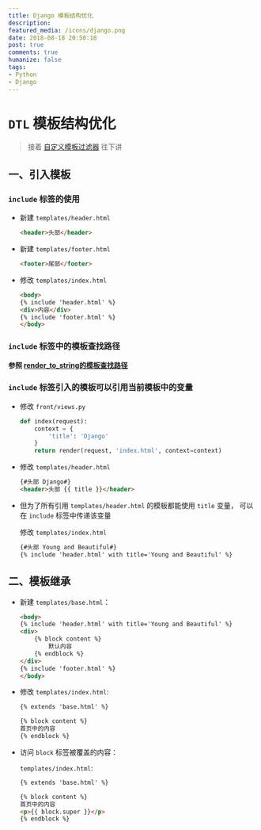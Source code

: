 ```yaml
---
title: Django 模板结构优化
description: 
featured_media: /icons/django.png
date: 2018-08-18 20:50:18
post: true
comments: true
humanize: false
tags:
- Python
- Django
---
```


# `DTL` 模板结构优化
  > 接着 [自定义模板过滤器](https://zhb333.github.io/readme-blog/Python/Django/templates_3.html ) 往下讲

## 一、引入模板

### `include` 标签的使用

* 新建 `templates/header.html`
    ```html
    <header>头部</header>
    ```

* 新建 `templates/footer.html`
    ```html
    <footer>尾部</footer>
    ```

* 修改 `templates/index.html`
    ```html
    <body>
    {% include 'header.html' %}
    <div>内容</div>
    {% include 'footer.html' %}
    </body>
    ```

### `include` 标签中的模板查找路径

**参照 [render_to_string的模板查找路径](http://localhost:8080/readme-blog/Python/Django/templates_1.html#%E4%B8%80%E3%80%81%E6%A8%A1%E6%9D%BF%E6%9F%A5%E6%89%BE%E8%B7%AF%E5%BE%84)**


### `include` 标签引入的模板可以引用当前模板中的变量

* 修改 `front/views.py`
    ```py
    def index(request):
        context = {
            'title': 'Django'
        }
        return render(request, 'index.html', context=context)
    ```

* 修改 `templates/header.html`

    ```html
    {#头部 Django#}
    <header>头部 {{ title }}</header>
    ```

* 但为了所有引用 `templates/header.html` 的模板都能使用 `title` 变量， 可以在 `include` 标签中传递该变量

    修改 `templates/index.html`

    ```html
    {#头部 Young and Beautiful#}
    {% include 'header.html' with title='Young and Beautiful' %}
    ```

## 二、模板继承

* 新建 `templates/base.html`：

    ```html
    <body>
    {% include 'header.html' with title='Young and Beautiful' %}
    <div>
        {% block content %}
            默认内容
        {% endblock %}
    </div>
    {% include 'footer.html' %}
    </body>
    ```

* 修改 `templates/index.html`:
    ```html
    {% extends 'base.html' %}

    {% block content %}
    首页中的内容
    {% endblock %}
    ```

* 访问 `block` 标签被覆盖的内容：

    `templates/index.html`:
    ```html
    {% extends 'base.html' %}

    {% block content %}
    首页中的内容
    <p>{{ block.super }}</p>
    {% endblock %}
    ```

